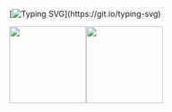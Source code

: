 [![Typing SVG](https://readme-typing-svg.demolab.com/?color=00A3A5&lines=Hi%2C+I'm+丶恩嗯+%F0%9F%91%8B;祝你快乐，不止今天!&center=true&size=27")](https://git.io/typing-svg)

<img align="" height="137px" src="https://github-readme-stats.vercel.app/api?username=yinanno&hide_title=true&hide_border=true&show_icons=true&include_all_commits=true&line_height=21&bg_color=0,EC6C6C,FFD479,FFFC79,73FA79&theme=graywhite&locale=cn" /><img align="" height="137px" src="https://github-readme-stats.vercel.app/api/top-langs/?username=yinanno&hide_title=true&hide_border=true&layout=compact&bg_color=0,73FA79,73FDFF,D783FF&theme=graywhite&locale=cn" />

